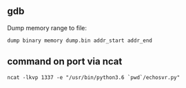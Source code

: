 ## gdb

Dump memory range to file:

`dump binary memory dump.bin addr_start addr_end`

## command on port via ncat 

```
ncat -lkvp 1337 -e "/usr/bin/python3.6 `pwd`/echosvr.py"
```

